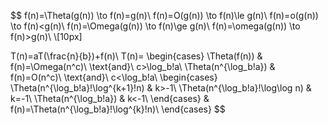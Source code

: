 $$
f(n)=\Theta(g(n)) \to f(n)=g(n)\\
f(n)=O(g(n)) \to f(n)\le g(n)\\
f(n)=o(g(n)) \to f(n)<g(n)\\
f(n)=\Omega(g(n)) \to f(n)\ge g(n)\\
f(n)=\omega(g(n)) \to f(n)>g(n)\\
\\[10px]

T(n)=aT(\frac{n}{b})+f(n)\\
T(n)=
\begin{cases}
  \Theta(f(n)) & f(n)=\Omega(n^c)\ \text{and}\ c>\log_b\!a\\
  \Theta(n^{\log_b\!a}) & f(n)=O(n^c)\ \text{and}\ c<\log_b\!a\\
  \begin{cases}
    \Theta(n^{\log_b\!a}\!\log^{k+1}\!n) & k>-1\\
    \Theta(n^{\log_b\!a}\!\log\log n) & k=-1\\
    \Theta(n^{\log_b\!a}) & k<-1\\
  \end{cases} & f(n)=\Theta(n^{\log_b\!a}\!\log^{k}\!n)\\
\end{cases}
$$
